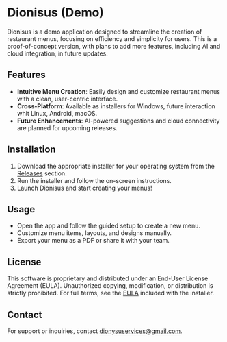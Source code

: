 # Dionisus (Demo)

Dionisus is a demo application designed to streamline the creation of restaurant menus, focusing on efficiency and simplicity for users. This is a proof-of-concept version, with plans to add more features, including AI and cloud integration, in future updates.

## Features
- **Intuitive Menu Creation**: Easily design and customize restaurant menus with a clean, user-centric interface.
- **Cross-Platform**: Available as installers for Windows, future interaction whit Linux, Android, macOS.
- **Future Enhancements**: AI-powered suggestions and cloud connectivity are planned for upcoming releases.

## Installation
1. Download the appropriate installer for your operating system from the [Releases](https://github.com/Arian-Space/Dionisus_Donwloads_Versions/releases) section.
2. Run the installer and follow the on-screen instructions.
3. Launch Dionisus and start creating your menus!

## Usage
- Open the app and follow the guided setup to create a new menu.
- Customize menu items, layouts, and designs manually.
- Export your menu as a PDF or share it with your team.

## License
This software is proprietary and distributed under an End-User License Agreement (EULA). Unauthorized copying, modification, or distribution is strictly prohibited. For full terms, see the [EULA](LICENSE.txt) included with the installer.

## Contact
For support or inquiries, contact [dionysuservices@gmail.com](mailto:dionysuservices@gmail.com).
